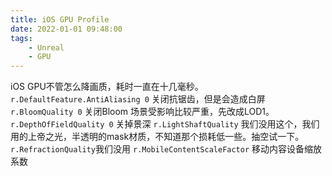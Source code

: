 ```yaml
---
title: iOS GPU Profile
date: 2022-01-01 09:48:00
tags:
    - Unreal
    - GPU
---
```

iOS GPU不管怎么降画质，耗时一直在十几毫秒。
`r.DefaultFeature.AntiAliasing 0` 关闭抗锯齿，但是会造成白屏
`r.BloomQuality 0` 关闭Bloom
场景受影响比较严重，先改成LOD1。
`r.DepthOfFieldQuality 0` 关掉景深
`r.LightShaftQuality` 我们没用这个，我们用的上帝之光，半透明的mask材质，不知道那个损耗低一些。抽空试一下。
`r.RefractionQuality`我们没用
`r.MobileContentScaleFactor` 移动内容设备缩放系数
